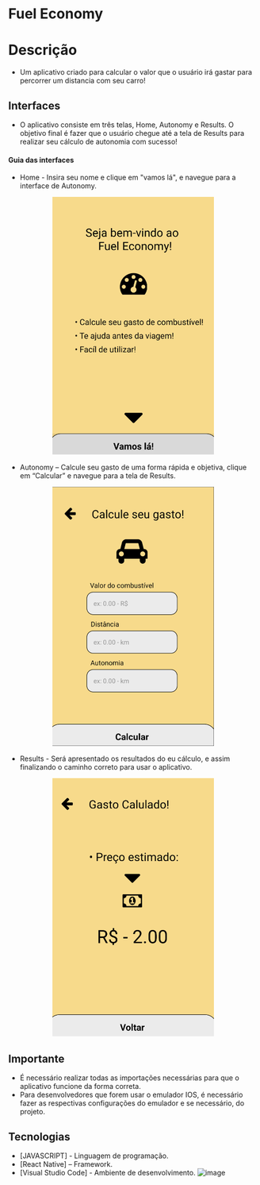 # Fuel Economy

# Descrição
- Um aplicativo criado para calcular o valor que o usuário irá gastar para percorrer um distancia com seu carro!

## Interfaces 

- O aplicativo consiste em três telas, Home, Autonomy e Results. O objetivo final é fazer que o usuário chegue até a tela de Results para realizar seu cálculo de autonomia com sucesso!

#### Guia das interfaces

- Home - Insira seu nome e clique em "vamos lá", e navegue para a interface de Autonomy.

<div align="center">
<img width="326" alt="Tela_Home" src="https://github.com/Lucas-Cussulini/Projeto_Autonomia/blob/main/Prints_Readme/Tela_Home.png">
</div>

- Autonomy – Calcule seu gasto de uma forma rápida e objetiva, clique em “Calcular” e navegue para a tela de Results.

<div align="center">
<img width="326" alt="Tela_Autonomy " src="https://github.com/Lucas-Cussulini/Projeto_Autonomia/blob/main/Prints_Readme/Tela_Autonomy.png">
</div>

- Results - Será apresentado os resultados do eu cálculo, e assim finalizando o caminho correto para usar o aplicativo.

<div align="center">
<img width="326" alt="Tela_Results" src="https://github.com/Lucas-Cussulini/Projeto_Autonomia/blob/main/Prints_Readme/Tela_Results.png">
</div>


## Importante
- É necessário realizar todas as importações necessárias para que o aplicativo funcione da forma correta.
- Para desenvolvedores que forem usar o emulador IOS, é necessário fazer as respectivas configurações do emulador e se necessário, do projeto.

## Tecnologias
- [JAVASCRIPT] - Linguagem de programação.
- [React Native] – Framework.
- [Visual Studio Code] - Ambiente de desenvolvimento.
![image](https://user-images.githubusercontent.com/82481017/162474146-5333d773-6e41-423a-a3ba-4506884935fb.png)
